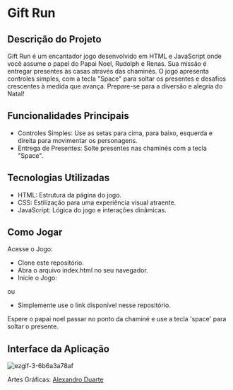 # Gift Run
## Descrição do Projeto
Gift Run é um encantador jogo desenvolvido em HTML e JavaScript onde você assume o papel do Papai Noel, Rudolph e Renas. Sua missão é entregar presentes às casas através das chaminés. O jogo apresenta controles simples, com a tecla "Space" para soltar os presentes e desafios crescentes à medida que avança. Prepare-se para a diversão e alegria do Natal!

## Funcionalidades Principais
- Controles Simples: Use as setas para cima, para baixo, esquerda e direita para movimentar os personagens.
- Entrega de Presentes: Solte presentes nas chaminés com a tecla "Space".

## Tecnologias Utilizadas
- HTML: Estrutura da página do jogo.
- CSS: Estilização para uma experiência visual atraente.
- JavaScript: Lógica do jogo e interações dinâmicas.

## Como Jogar
Acesse o Jogo:

- Clone este repositório.
- Abra o arquivo index.html no seu navegador.
- Inicie o Jogo:

ou

- Simplemente use o link disponível nesse repositório.

Espere o papai noel passar no ponto da chaminé e use a tecla 'space' para soltar o presente. 

## Interface da Aplicação
![ezgif-3-6b6a3a78af](https://github.com/Magah051/gift_run_game-merry_christmas/assets/31749933/b80c6cb2-1e27-47e2-bf93-e9bc4ad953cf)

Artes Gráficas: <a href="https://www.linkedin.com/in/alexsandro-duart/" target='_blank'>Alexandro Duarte</a>


